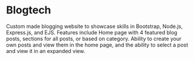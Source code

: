 # Blogtech

Custom made blogging website to showcase skills in Bootstrap, Node.js, Express.js, and EJS. Features include Home page with 4 featured blog posts, sections for all posts, or based on category.
Ability to create your own posts and view them in the home page, and the ability to select a post and view it in an expanded view.
